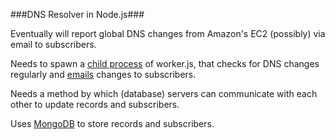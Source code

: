###DNS Resolver in Node.js###

Eventually will report global DNS changes from Amazon's EC2 (possibly) via email to subscribers.

Needs to spawn a [child process](http://nodejs.org/api/child_process.html) of worker.js, that checks for DNS changes regularly and [emails](https://npmjs.org/package/nodemailer) changes to subscribers.

Needs a method by which (database) servers can communicate with each other to update records and subscribers.

Uses [MongoDB](https://github.com/mongodb/node-mongodb-native) to store records and subscribers.
